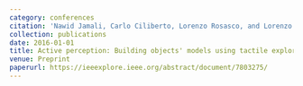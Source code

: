 ```yaml
---
category: conferences
citation: 'Nawid Jamali, Carlo Ciliberto, Lorenzo Rosasco, and Lorenzo Natale. "Active perception: Building objects' models using tactile exploration", 2016.'
collection: publications
date: 2016-01-01
title: Active perception: Building objects' models using tactile exploration
venue: Preprint
paperurl: https://ieeexplore.ieee.org/abstract/document/7803275/
---
```



